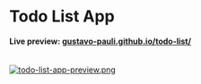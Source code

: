 # Todo List App
<strong>Live preview: [gustavo-pauli.github.io/todo-list/](https://gustavo-pauli.github.io/todo-list/)</strong>
<br>
<br>
<br>
[![todo-list-app-preview.png](https://i.postimg.cc/cL8d6CVF/todo-list-app-preview.png)](https://postimg.cc/0zxTBk5S)
